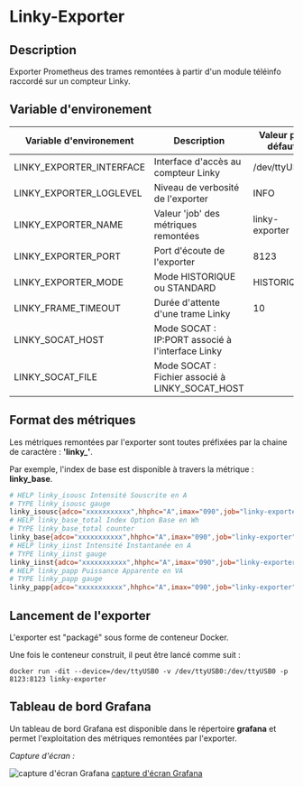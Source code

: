 # Linky-Exporter

## Description

Exporter Prometheus des trames remontées à partir d'un module téléinfo raccordé sur un compteur Linky.

## Variable d'environement

| Variable d'environement  | Description                                      | Valeur par défaut |
|--------------------------|--------------------------------------------------|-------------------|
| LINKY_EXPORTER_INTERFACE | Interface d'accès au compteur Linky              | /dev/ttyUSB0      |
| LINKY_EXPORTER_LOGLEVEL  | Niveau de verbosité de l'exporter                | INFO              |
| LINKY_EXPORTER_NAME      | Valeur 'job' des métriques remontées             | linky-exporter    |
| LINKY_EXPORTER_PORT      | Port d'écoute de l'exporter                      | 8123              |
| LINKY_EXPORTER_MODE      | Mode HISTORIQUE ou STANDARD                      | HISTORIQUE        |
| LINKY_FRAME_TIMEOUT      | Durée d'attente d'une trame Linky                | 10                |
| LINKY_SOCAT_HOST         | Mode SOCAT : IP:PORT associé à l'interface Linky |                   |
| LINKY_SOCAT_FILE         | Mode SOCAT : Fichier associé à LINKY_SOCAT_HOST  |                   |

## Format des métriques

Les métriques remontées par l'exporter sont toutes préfixées par la chaine de caractère : **'linky_'**.

Par exemple, l'index de base est disponible à travers la métrique : **linky_base**.

```bash
# HELP linky_isousc Intensité Souscrite en A
# TYPE linky_isousc gauge
linky_isousc{adco="xxxxxxxxxxx",hhphc="A",imax="090",job="linky-exporter",motdetat="000000",optarif="BASE",ptec="TH.."} 30.0
# HELP linky_base_total Index Option Base en Wh
# TYPE linky_base_total counter
linky_base{adco="xxxxxxxxxxx",hhphc="A",imax="090",job="linky-exporter",motdetat="000000",optarif="BASE",ptec="TH.."} 2.35478e+06
# HELP linky_iinst Intensité Instantanée en A
# TYPE linky_iinst gauge
linky_iinst{adco="xxxxxxxxxxx",hhphc="A",imax="090",job="linky-exporter",motdetat="000000",optarif="BASE",ptec="TH.."} 11.0
# HELP linky_papp Puissance Apparente en VA
# TYPE linky_papp gauge
linky_papp{adco="xxxxxxxxxxx",hhphc="A",imax="090",job="linky-exporter",motdetat="000000",optarif="BASE",ptec="TH.."} 2610.0
````

## Lancement de l'exporter

L'exporter est "packagé" sous forme de conteneur Docker.

Une fois le conteneur construit, il peut être lancé comme suit :

`docker run -dit --device=/dev/ttyUSB0 -v /dev/ttyUSB0:/dev/ttyUSB0 -p 8123:8123 linky-exporter`

## Tableau de bord Grafana

Un tableau de bord Grafana est disponible dans le répertoire **grafana** et permet l'exploitation des métriques remontées par l'exporter.

_Capture d'écran :_

![capture d'écran Grafana](grafana/grafana.png "Capture d'écran Grafana")
[capture d'écran Grafana](grafana/grafana.png "Capture d'écran Grafana")
